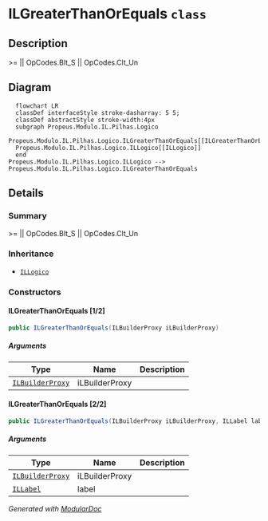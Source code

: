 # ILGreaterThanOrEquals `class`

## Description
&gt;= || OpCodes.Blt_S || OpCodes.Clt_Un

## Diagram
```mermaid
  flowchart LR
  classDef interfaceStyle stroke-dasharray: 5 5;
  classDef abstractStyle stroke-width:4px
  subgraph Propeus.Modulo.IL.Pilhas.Logico
  Propeus.Modulo.IL.Pilhas.Logico.ILGreaterThanOrEquals[[ILGreaterThanOrEquals]]
  Propeus.Modulo.IL.Pilhas.Logico.ILLogico[[ILLogico]]
  end
Propeus.Modulo.IL.Pilhas.Logico.ILLogico --> Propeus.Modulo.IL.Pilhas.Logico.ILGreaterThanOrEquals
```

## Details
### Summary
&gt;= || OpCodes.Blt_S || OpCodes.Clt_Un

### Inheritance
 - [
`ILLogico`
](./propeusmoduloilpilhaslogico-ILLogico.md)

### Constructors
#### ILGreaterThanOrEquals [1/2]
```csharp
public ILGreaterThanOrEquals(ILBuilderProxy iLBuilderProxy)
```
##### Arguments
| Type | Name | Description |
| --- | --- | --- |
| [`ILBuilderProxy`](./propeusmoduloilproxy-ILBuilderProxy.md) | iLBuilderProxy |   |

#### ILGreaterThanOrEquals [2/2]
```csharp
public ILGreaterThanOrEquals(ILBuilderProxy iLBuilderProxy, ILLabel label)
```
##### Arguments
| Type | Name | Description |
| --- | --- | --- |
| [`ILBuilderProxy`](./propeusmoduloilproxy-ILBuilderProxy.md) | iLBuilderProxy |   |
| [`ILLabel`](./propeusmoduloilpilhassaltos-ILLabel.md) | label |   |

*Generated with* [*ModularDoc*](https://github.com/hailstorm75/ModularDoc)
